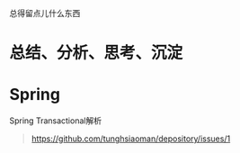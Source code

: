 总得留点儿什么东西

# 总结、分析、思考、沉淀

# Spring
Spring Transactional解析
> https://github.com/tunghsiaoman/depository/issues/1
